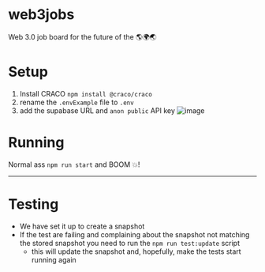 # web3jobs
Web 3.0 job board for the future of the 🌎🌍🌏

# Setup
1. Install CRACO `npm install @craco/craco`
1. rename the `.envExample` file to `.env`
1. add the supabase URL and `anon public` API key
![image](https://user-images.githubusercontent.com/5667044/137568563-731c2a54-30d2-4ef2-8f90-fe9e4b078dbf.png)

# Running
Normal ass `npm run start` and BOOM 💥!
______________
# Testing
* We have set it up to create a snapshot
* If the test are failing and complaining about the snapshot not matching the stored snapshot you need to run the `npm run test:update` script
  * this will update the snapshot and, hopefully, make the tests start running again
